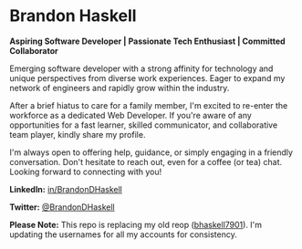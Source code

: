 # Brandon Haskell
**Aspiring Software Developer | Passionate Tech Enthusiast | Committed Collaborator**

Emerging software developer with a strong affinity for technology and unique perspectives from diverse work experiences. Eager to expand my network of engineers and rapidly grow within the industry.

After a brief hiatus to care for a family member, I'm excited to re-enter the workforce as a dedicated Web Developer. If you're aware of any opportunities for a fast learner, skilled communicator, and collaborative team player, kindly share my profile.

I'm always open to offering help, guidance, or simply engaging in a friendly conversation. Don't hesitate to reach out, even for a coffee (or tea) chat. Looking forward to connecting with you!

**LinkedIn:** [in/BrandonDHaskell](https://www.linkedin.com/in/BrandonDHaskell)

**Twitter:** [@BrandonDHaskell](https://twitter.com/BrandonDHaskell)

**Please Note:** This repo is replacing my old reop ([bhaskell7901](https://github.com/bhaskell7901)).  I'm updating the usernames for all my accounts for consistency.
